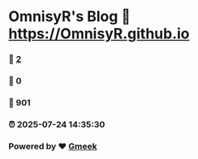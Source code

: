 # OmnisyR's Blog :link: https://OmnisyR.github.io 
### :page_facing_up: [2](https://OmnisyR.github.io/tag.html) 
### :speech_balloon: 0 
### :hibiscus: 901 
### :alarm_clock: 2025-07-24 14:35:30 
### Powered by :heart: [Gmeek](https://github.com/Meekdai/Gmeek)
